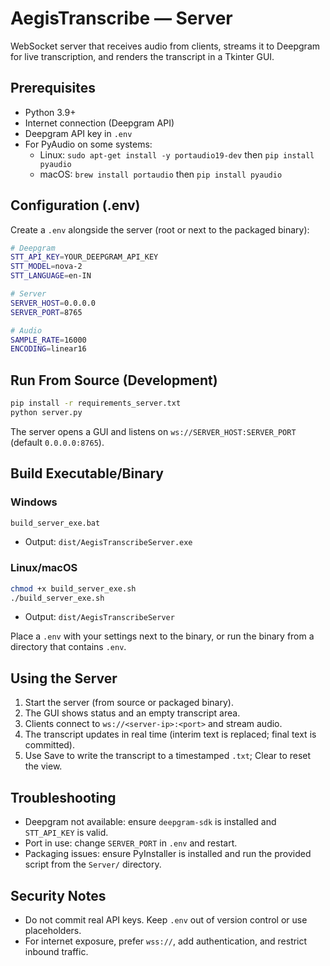 # AegisTranscribe — Server

WebSocket server that receives audio from clients, streams it to Deepgram for live transcription, and renders the transcript in a Tkinter GUI.

## Prerequisites
- Python 3.9+
- Internet connection (Deepgram API)
- Deepgram API key in `.env`
- For PyAudio on some systems:
  - Linux: `sudo apt-get install -y portaudio19-dev` then `pip install pyaudio`
  - macOS: `brew install portaudio` then `pip install pyaudio`

## Configuration (.env)
Create a `.env` alongside the server (root or next to the packaged binary):
```bash
# Deepgram
STT_API_KEY=YOUR_DEEPGRAM_API_KEY
STT_MODEL=nova-2
STT_LANGUAGE=en-IN

# Server
SERVER_HOST=0.0.0.0
SERVER_PORT=8765

# Audio
SAMPLE_RATE=16000
ENCODING=linear16
```

## Run From Source (Development)
```bash
pip install -r requirements_server.txt
python server.py
```
The server opens a GUI and listens on `ws://SERVER_HOST:SERVER_PORT` (default `0.0.0.0:8765`).

## Build Executable/Binary

### Windows
```bat
build_server_exe.bat
```
- Output: `dist/AegisTranscribeServer.exe`

### Linux/macOS
```bash
chmod +x build_server_exe.sh
./build_server_exe.sh
```
- Output: `dist/AegisTranscribeServer`

Place a `.env` with your settings next to the binary, or run the binary from a directory that contains `.env`.

## Using the Server
1. Start the server (from source or packaged binary).
2. The GUI shows status and an empty transcript area.
3. Clients connect to `ws://<server-ip>:<port>` and stream audio.
4. The transcript updates in real time (interim text is replaced; final text is committed).
5. Use Save to write the transcript to a timestamped `.txt`; Clear to reset the view.

## Troubleshooting
- Deepgram not available: ensure `deepgram-sdk` is installed and `STT_API_KEY` is valid.
- Port in use: change `SERVER_PORT` in `.env` and restart.
- Packaging issues: ensure PyInstaller is installed and run the provided script from the `Server/` directory.

## Security Notes
- Do not commit real API keys. Keep `.env` out of version control or use placeholders.
- For internet exposure, prefer `wss://`, add authentication, and restrict inbound traffic.
